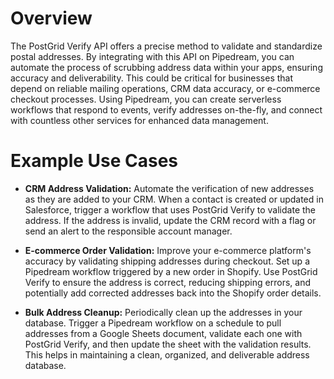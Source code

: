 # Overview

The PostGrid Verify API offers a precise method to validate and standardize postal addresses. By integrating with this API on Pipedream, you can automate the process of scrubbing address data within your apps, ensuring accuracy and deliverability. This could be critical for businesses that depend on reliable mailing operations, CRM data accuracy, or e-commerce checkout processes. Using Pipedream, you can create serverless workflows that respond to events, verify addresses on-the-fly, and connect with countless other services for enhanced data management.

# Example Use Cases

- **CRM Address Validation:** Automate the verification of new addresses as they are added to your CRM. When a contact is created or updated in Salesforce, trigger a workflow that uses PostGrid Verify to validate the address. If the address is invalid, update the CRM record with a flag or send an alert to the responsible account manager.

- **E-commerce Order Validation:** Improve your e-commerce platform's accuracy by validating shipping addresses during checkout. Set up a Pipedream workflow triggered by a new order in Shopify. Use PostGrid Verify to ensure the address is correct, reducing shipping errors, and potentially add corrected addresses back into the Shopify order details.

- **Bulk Address Cleanup:** Periodically clean up the addresses in your database. Trigger a Pipedream workflow on a schedule to pull addresses from a Google Sheets document, validate each one with PostGrid Verify, and then update the sheet with the validation results. This helps in maintaining a clean, organized, and deliverable address database.
